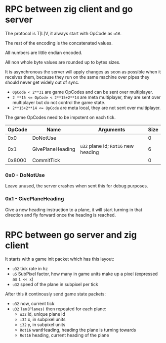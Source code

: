 # RPC between zig client and go server

The protocol is T\[L\]V, it always start with OpCode as `u16`.

The rest of the encoding is the concatenated values.

All numbers are little endian encoded.

All non whole byte values are rounded up to bytes sizes.

It is asynchronous the server will apply changes as soon as possible when it receives them, because they run on the same machine over pipes they should never get widely out of sync.

- `OpCode < 2**31` are game OpCodes and can be sent over multiplayer.
- `2 **15 <= OpCode < 2**15+2**14` are meta multiplayer, they are sent over multiplayer but do not control the game state.
- `2**15+2**14 <= OpCode` are meta local, they are not sent over multiplayer.

The game OpCodes need to be impotent on each tick.

| OpCode | Name             | Arguments                           | Size |
|--------|------------------|-------------------------------------|------|
| 0x0    | DoNotUse         |                                     | 0    |
| 0x1    | GivePlaneHeading | `u32` plane id; `Rot16` new heading | 6    |
| 0x8000 | CommitTick       |                                     | 0    |

### 0x0 - DoNotUse

Leave unused, the server crashes when sent this for debug purposes.

### 0x1 - GivePlaneHeading

Give a new heading instruction to a plane, it will start turning in that direction and fly forward once the heading is reached.

# RPC between go server and zig client

It starts with a game init packet which has this layout:
- `u32` tick rate in hz
- `u5` SubPixel factor, how many in game units make up a pixel (expressed as `1 << x`)
- `u32` speed of the plane in subpixel per tick

After this it continously send game state packets:

- `u32` now, current tick
- `u32` `len(Planes)` then repeated for each plane:
  - `u32` id, unique plane id
  - `i32` x, in subpixel units
  - `i32` y, in subpixel units
  - `Rot16` wantHeading, heading the plane is turning towards
  - `Rot16` heading, current heading of the plane